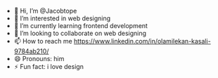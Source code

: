 - 👋 Hi, I’m @Jacobtope
- 👀 I’m interested in web designing
- 🌱 I’m currently learning frontend development
- 💞️ I’m looking to collaborate on web designing
- 📫 How to reach me https://www.linkedin.com/in/olamilekan-kasali-9784ab210/
- 😄 Pronouns: him
- ⚡ Fun fact: i love design

<!---
Jacobtope/Jacobtope is a ✨ special ✨ repository because its `README.md` (this file) appears on your GitHub profile.
You can click the Preview link to take a look at your changes.
--->
